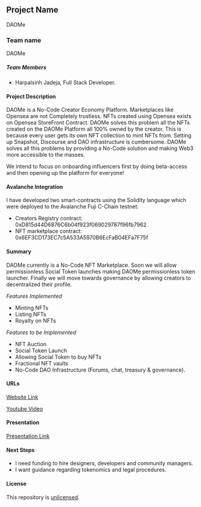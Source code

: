 ## Project Name

DAOMe

### Team name

DAOMe

##### Team Members

-   Harpalsinh Jadeja, Full Stack Developer.

#### Project Description

DAOMe is a No-Code Creator Economy Platform. Marketplaces like Opensea are not Completely trustless. NFTs created using Opensea exists on Opensea StoreFront Contract. DAOMe solves this problem all the NFTs created on the DAOMe Platform all 100% owned by the creator. This is because every user gets its own NFT collection to mint NFTs from. Setting up Snapshot, Discourse and DAO infrastructure is cumbersome. DAOMe solves all this problems by providing a No-Code solution and making Web3 more accessible to the masses.

We intend to focus on onboarding influencers first by doing beta-access and then opening up the platform for everyone!

#### Avalanche Integration

I have developed two smart-contracts using the Solidity language which were deployed to the Avalanche Fuji C-Chain testnet:

-   Creators Registry contract: 0xD815d44D6876C6b04f923f069029787f96fb7962
-   NFT marketplace contract: 0x6EF3CD173EC7c5A533A5970B6EcFaB04EFa7F75f

#### Summary

DAOMe currently is a No-Code NFT Marketplace. Soon we will allow permissionless Social Token launches making DAOMe permissionless token launcher. Finally we will move towards governance by allowing creators to decentralized their profile.

_Features Implemented_

-   Minting NFTs
-   Listing NFTs
-   Royalty on NFTs

_Features to be Implemented_

-   NFT Auction
-   Social Token Launch
-   Allowing Social Token to buy NFTs
-   Fractional NFT vaults
-   No-Code DAO Infrastructure (Forums, chat, treasury & governance).

#### URLs

[Website Link](https://daome-avax.netlify.app)

[Youtube Video](https://www.youtube.com/watch?v=3-jz8h8eYcE)

#### Presentation

[Presentation Link](https://bit.ly/32FT31c)

#### Next Steps

-   I need funding to hire designers, developers and community managers.
-   I want guidance regarding tokenomics and legal procedures.

#### License

This repository is [unlicensed](http://unlicense.org/).
